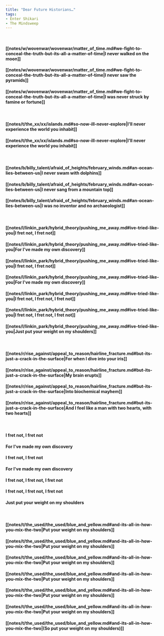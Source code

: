 ```yaml
---
title: "Dear Future Historians…"
tags:
- Enter Shikari
- The Mindsweep
---
```

&nbsp;
#### [[notes/w/wovenwar/wovenwar/matter_of_time.md#we-fight-to-conceal-the-truth-but-its-all-a-matter-of-time|I never walked on the moon]]
#### [[notes/w/wovenwar/wovenwar/matter_of_time.md#we-fight-to-conceal-the-truth-but-its-all-a-matter-of-time|I never saw the pyramids]]
#### [[notes/w/wovenwar/wovenwar/matter_of_time.md#we-fight-to-conceal-the-truth-but-its-all-a-matter-of-time|I was never struck by famine or fortune]]
&nbsp;
#### [[notes/t/the_xx/xx/islands.md#so-now-ill-never-explore|I'll never experience the world you inhabit]]
#### [[notes/t/the_xx/xx/islands.md#so-now-ill-never-explore|I'll never experience the world you inhabit]]
&nbsp;
#### [[notes/b/billy_talent/afraid_of_heights/february_winds.md#an-ocean-lies-between-us|I never swam with dolphins]]
#### [[notes/b/billy_talent/afraid_of_heights/february_winds.md#an-ocean-lies-between-us|I never sang from a mountain top]]
#### [[notes/b/billy_talent/afraid_of_heights/february_winds.md#an-ocean-lies-between-us|I was no inventor and no archaeologist]]
&nbsp;
#### [[notes/l/linkin_park/hybrid_theory/pushing_me_away.md#ive-tried-like-you|I fret not, I fret not]]
#### [[notes/l/linkin_park/hybrid_theory/pushing_me_away.md#ive-tried-like-you|For I've made my own discovery]]
#### [[notes/l/linkin_park/hybrid_theory/pushing_me_away.md#ive-tried-like-you|I fret not, I fret not]]
#### [[notes/l/linkin_park/hybrid_theory/pushing_me_away.md#ive-tried-like-you|For I've made my own discovery]]
#### [[notes/l/linkin_park/hybrid_theory/pushing_me_away.md#ive-tried-like-you|I fret not, I fret not, I fret not]]
#### [[notes/l/linkin_park/hybrid_theory/pushing_me_away.md#ive-tried-like-you|I fret not, I fret not, I fret not]]
#### [[notes/l/linkin_park/hybrid_theory/pushing_me_away.md#ive-tried-like-you|Just put your weight on my shoulders]]
&nbsp;
#### [[notes/r/rise_against/appeal_to_reason/hairline_fracture.md#but-its-just-a-crack-in-the-surface|For when I dive into your iris]]
#### [[notes/r/rise_against/appeal_to_reason/hairline_fracture.md#but-its-just-a-crack-in-the-surface|My brain erupts]]
#### [[notes/r/rise_against/appeal_to_reason/hairline_fracture.md#but-its-just-a-crack-in-the-surface|Into biochemical mayhem]]
#### [[notes/r/rise_against/appeal_to_reason/hairline_fracture.md#but-its-just-a-crack-in-the-surface|And I feel like a man with two hearts, with two hearts]]
&nbsp;
#### I fret not, I fret not
#### For I've made my own discovery
#### I fret not, I fret not
#### For I've made my own discovery
#### I fret not, I fret not, I fret not
#### I fret not, I fret not, I fret not
#### Just put your weight on my shoulders
&nbsp;
#### [[notes/t/the_used/the_used/blue_and_yellow.md#and-its-all-in-how-you-mix-the-two|Put your weight on my shoulders]]
#### [[notes/t/the_used/the_used/blue_and_yellow.md#and-its-all-in-how-you-mix-the-two|Put your weight on my shoulders]]
#### [[notes/t/the_used/the_used/blue_and_yellow.md#and-its-all-in-how-you-mix-the-two|Put your weight on my shoulders]]
#### [[notes/t/the_used/the_used/blue_and_yellow.md#and-its-all-in-how-you-mix-the-two|Put your weight on my shoulders]]
#### [[notes/t/the_used/the_used/blue_and_yellow.md#and-its-all-in-how-you-mix-the-two|Put your weight on my shoulders]]
#### [[notes/t/the_used/the_used/blue_and_yellow.md#and-its-all-in-how-you-mix-the-two|Put your weight on my shoulders]]
#### [[notes/t/the_used/the_used/blue_and_yellow.md#and-its-all-in-how-you-mix-the-two|(So put your weight on my shoulders)]]
